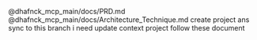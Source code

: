  @dhafnck_mcp_main/docs/PRD.md 
@dhafnck_mcp_main/docs/Architecture_Technique.md 
create project ans sync to this branch
i need update context project follow these document